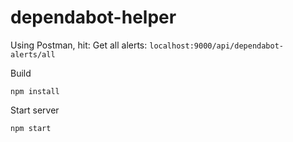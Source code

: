 # dependabot-helper
Using Postman, hit:
Get all alerts: `localhost:9000/api/dependabot-alerts/all`

Build
```shell
npm install
```

Start server
```shell
npm start
```
